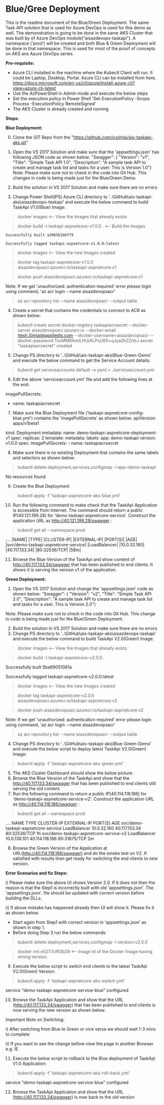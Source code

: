 # Blue/Gree Deployment
This is the readme document of the Blue/Green Deployment. The same Task API solution that is used for Azure DevOps is used for this demo as well. The demonstration is going to be done in the same AKS Cluster that was built by of Azure DevOps module("aisazdevops-taskapi"). A namespace ('prod') will be created and both Blue & Green Deployment will be done in that namespace. This is used for most of the  proof of concepts on AKS ans Azure DevOps series.

**Pre-requisite:**
- Azure CLI installed in the machine where the Kubectl Client will run. It could be Laptop, Desktop, Portal. Azure CLI can be installed from here, https://docs.microsoft.com/en-us/cli/azure/install-azure-cli?view=azure-cli-latest
- Use the AzPowerShell in Admin mode and execute the below steps 
- Set the execution policy in Power Shell 'Set-ExecutionPolicy -Scope Process -ExecutionPolicy RemoteSigned'
- The AKS Cluster is already created and running 

**Steps:**

**Blue Deployment:**

0) Clone the GIT Repo from the "https://github.com/icsimlai/ais-taskapi-aks.git"
1) Open the VS 2017 Solution and make sure that the 'appsettings.json' has following JSON code as shown below:
       "Swagger": {
       "Version": "v1",
       "Title": "Simple Task API 1.0",
       "Description": "A sample task API to create and manage task list and tasks for a user. This is Version 1.0"}
Note: Please make sure not to check in the code into Git Hub. This changes in code is being made just for the Blue/Green Demo.

2) Build the solution in VS 2017 Solution and make sure there are no errors
3) Change Power Shell(PS) Azure CLI directory to '..\GitHub\ais-taskapi-aks\aisazdevops-taskapi' and execute the below command to build TaskApi V1.0(Blue) Image:

> docker images     <-- View the Images that already exists

> docker build -t taskapi-aspnetcore-v1.0.0 .        <-- Build the Images 

    Successfully built a3965b1bbff9

    Successfully tagged taskapi-aspnetcore-v1.0.0:latest

> docker images     <-- View the new Images created 
		
> docker tag taskapi-aspnetcore-v1.0.0 aisazdevopsacr.azurecr.io/taskapi-aspnetcore:v1

> docker push aisazdevopsacr.azurecr.io/taskapi-aspnetcore:v1

Note: If we get 'unauthorized: authentication required' error please login using command, 'az acr login --name aisazdevopsacr'

> az acr repository list --name aisazdevopsacr --output table

4) Create a secret that contains the credentials to connect to ACR as shown below:
> kubectl create secret docker-registry taskapiacrsecret --docker-server aisazdevopsacr.azurecr.io --docker-email Itesh.Simlai@appliedis.com --docker-username=aisazdevopsacr --docker-password  TsxMM8AmiLHUiALPsU6X+qJya2h2ZnbJ
    secret "taskapiacrsecret" created

5) Change PS directory to '..\GitHub\ais-taskapi-aks\Blue-Green-Demo' and execute the below command to get the Service Account details:
> kubectl get serviceaccounts default -o yaml > ./serviceaccount.yml

6) Edit the above 'serviceaccount.yml' file and add the following lines at the end:

imagePullSecrets:
- name: taskapiacrsecret

7) Make sure the Blue Deployment file ('taskapi-aspnetcore-config-blue.yml') contains the 'imagePullSecrets' as shown below:
apiVersion: apps/v1beta1

kind: Deployment
metadata:
  name: demo-taskapi-aspnetcore-deployment-v1
spec:
  replicas: 2
  template:
    metadata:
      labels:
        app: demo-taskapi
        version: v1.0.0
    spec:
      imagePullSecrets:
        - name: taskapiacrsecret

8) Make sure there is no existing Deployment that contains the same labels and selectors as shown below:
> kubectl delete deployment,services,configmap -l app=demo-taskapi

No resources found

9) Create the Blue Deployment 
> kubectl apply -f 'taskapi-aspnetcore-aks-blue.yml'

10) Run the following command to make check that  the TaskApi Application is accessible from Internet. The command should return a public IP(40.121.199.28) for 'demo-taskapi-aspnetcore-service'. Construct the application URL as http://40.121.199.28/swagger  :
> kubectl get all --namespace prod

....
|NAME|                                  |TYPE|           |CLUSTER-IP|    |EXTERNAL-IP|     |PORT(S)|        |AGE|
|svc/demo-taskapi-aspnetcore-service|   |LoadBalancer|   |10.0.32.160|   |40.117.133.34|   |80:32536/TCP|   |58m|

11) Browse the Blue Version of the TaskApi and show content of http://40.117.133.34/swagger  that has been published to end clients. It shows it is serving the version v1 of the application.


**Green Deployment:**
1) Open the VS 2017 Solution and change the 'appsettings.json' code as shown below:
       "Swagger": {
       "Version": "v2",
       "Title": "Simple Task API 2.0",
       "Description": "A sample task API to create and manage task list and tasks for a user. This is Version 2.0"}

Note: Please make sure not to check in the code into Git Hub. This change in code is being made just for the Blue/Green Deployment.

2) Build the solution in VS 2017 Solution and make sure there are no errors
3) Change PS directory to '..\GitHub\ais-taskapi-aks\aisazdevops-taskapi' and execute the below command to build TaskApi V2.0(Green) Image:
> docker images     <-- View the Images that already exists

> docker build -t taskapi-aspnetcore-v2.0.0  .

Successfully built 5ba69051081a

Successfully tagged taskapi-aspnetcore-v2.0.0:latest

> docker images     <-- View the new Images created 

> docker tag taskapi-aspnetcore-v2.0.0 aisazdevopsacr.azurecr.io/taskapi-aspnetcore:v2

> docker push aisazdevopsacr.azurecr.io/taskapi-aspnetcore:v2

Note: If we get 'unauthorized: authentication required' error please login using command, 'az acr login --name aisazdevopsacr'

> az acr repository list --name aisazdevopsacr --output table

4) Change PS directory to '..\GitHub\ais-taskapi-aks\Blue-Green-Demo' and execute the below script to deploy latest TaskApi V2.0(Green) Image:
> kubectl apply -f  'taskapi-aspnetcore-aks-green.yml'

5) The AKS Cluster Dashboard should show the below picture:
6) Browse the Blue Version of the TaskApi and show that the http://40.117.133.34/swagger   that has been published to end clients still serving the old content.
7) Run the following command to return a public IP(40.114.118.186) for 'demo-taskapi-aspnetcore-service-v2'. Construct the application URL as http://40.114.118.186/swagger  :
> kubectl get all --namespace prod

....
NAME                                     TYPE           CLUSTER-IP     EXTERNAL-IP      PORT(S)        AGE
svc/demo-taskapi-aspnetcore-service      LoadBalancer   10.0.32.160    40.117.133.34    80:32536/TCP   1h
svc/demo-taskapi-aspnetcore-service-v2   LoadBalancer   10.0.138.101   40.114.118.186   80:31875/TCP   2m

8) Browse the Green Version of the Application at URL(http://40.114.118.186/swagger) and do the smoke test on V2. If satisfied with results then get ready for switching the end clients to new version.
  
**Error Scenarios and fix Steps:**

i) Please make sure the above UI shows Version 2.0.  If it does not then the reason is that the Step1 is incorrectly built with old 'appsettings.json'. The 'appsettings.json'. file should be updated with correct version before building the DLLs.

ii) If above mistake has happened already then UI will show it. Please fix it as shown below. 
- Start again from Step1 with correct version in 'appsettings.json' as shown in step 1.
- Before doing Step 3 run the below commands:

> kubectl delete deployment,services,configmap -l version=v2.0.0

> docker rmi e5277cf63b28   <-- Image Id of the Docker Image having wrong version.
   
9) Execute the below script to switch end clients to the latest TaskApi V2.0(Green) Version:
> kubectl apply -f 'taskapi-aspnetcore-aks-switch.yml'

   service "demo-taskapi-aspnetcore-service-blue" configured	
   
10) Browse the TaskApi Application and show that the URL (http://40.117.133.34/swagger) that has been published to end clients is now serving the new version as shown below:
   
Important Note on Switching: 

i) After switching from Blue to Green or vice versa we should wait 1-3 mins to complete 

ii) If you want to see the change before view the page in another Browser e.g. IE
   
11) Execute the below script to rollback to the Blue deployment of TaskApi V1.0  Application:
> kubectl apply -f 'taskapi-aspnetcore-aks-roll-back.yml'

   service "demo-taskapi-aspnetcore-service-blue" configured
   
12) Browse the TaskApi Application and show that the URL (http://40.117.133.34/swagger) is now back to the old version

   




